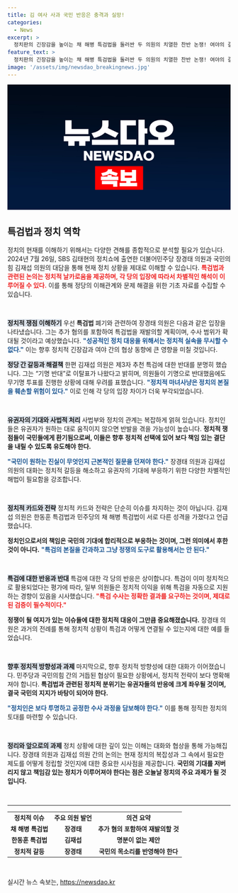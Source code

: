 ```yaml
---
title: 김 여사 사과 국민 반응은 충격과 실망!
categories:
  - News
excerpt: >
  정치판의 긴장감을 높이는 채 해병 특검법을 둘러싼 두 의원의 치열한 찬반 논쟁! 여야의 갈등과 이탈표 논란이 국회에서 증폭되고 있다. 진실을 모색하는 이들의 발언이 궁금하다면 클릭하세요!
feature_text: >
  정치판의 긴장감을 높이는 채 해병 특검법을 둘러싼 두 의원의 치열한 찬반 논쟁! 여야의 갈등과 이탈표 논란이 국회에서 증폭되고 있다. 진실을 모색하는 이들의 발언이 궁금하다면 클릭하세요!
image: '/assets/img/newsdao_breakingnews.jpg'
---
```


<p><img src="/assets/img/newsdao_breakingnews.jpg" alt="cryptoinkorea 속보" /></p>

<h2 data-ke-size="size26">특검법과 정치 역학</h2>

<p data-ke-size="size16">정치의 현재를 이해하기 위해서는 다양한 견해를 종합적으로 분석할 필요가 있습니다. 2024년 7월 26일, SBS 김태현의 정치쇼에 출연한 더불어민주당 장경태 의원과 국민의힘 김재섭 의원의 대담을 통해 현재 정치 상황을 제대로 이해할 수 있습니다. <b><span style="color: #ee2323;">특검법과 관련된 논의는 정치적 날카로움을 제공하며, 각 당의 입장에 따라서 차별적인 해석이 이루어질 수 있다.</span></b> 이를 통해 정당의 이해관계와 문제 해결을 위한 기초 자료를 수집할 수 있습니다.</p>

<p data-ke-size="size16">&nbsp;</p>

<p><b><span style="background-color: #21538527;">정치적 쟁점 이해하기</span></b>
우선 <b>특검법</b> 폐기와 관련하여 장경태 의원은 다음과 같은 입장을 나타냈습니다. 그는 추가 혐의를 포함하여 특검법을 재발의할 계획이며, 수사 범위가 확대될 것이라고 예상했습니다. <b><span style="color: #1a5490;">"성공적인 정치 대응을 위해서는 정치적 실속을 무시할 수 없다."</span></b> 이는 향후 정치적 긴장감과 여야 간의 협상 동향에 큰 영향을 미칠 것입니다.</p>

<p><b><span style="background-color: #21538527;">정당 간 갈등과 해결책</span></b>
한편 김재섭 의원은 제3자 추천 특검에 대한 반대를 분명히 했습니다. 그는 “기명 반대”로 이탈표가 나왔다고 밝히며, 의원들이 기명으로 반대했음에도 무기명 투표를 진행한 상황에 대해 우려를 표했습니다. <b><span style="color: #1a5490;">"정치적 마녀사냥은 정치의 본질을 훼손할 위험이 있다."</span></b> 이로 인해 각 당의 입장 차이가 더욱 부각되었습니다.</p>

<p data-ke-size="size16">&nbsp;</p>

<p><b><span style="background-color: #21538527;">유권자의 기대와 사법적 처리</span></b>
사법부와 정치의 관계는 복잡하게 얽혀 있습니다. 정치인들은 유권자가 원하는 대로 움직이지 않으면 반발을 겪을 가능성이 높습니다. <b>정치적 쟁점들이 국민들에게 환기됨으로써, 이들은 향후 정치적 선택에 있어 보다 책임 있는 결단을 내릴 수 있도록 유도해야 한다.</b> </p>

<p><b><span style="color: #1a5490;">"국민이 원하는 진실이 무엇인지 근본적인 질문을 던져야 한다."</span></b> 장경태 의원과 김재섭 의원의 대화는 정치적 갈등을 해소하고 유권자의 기대에 부응하기 위한 다양한 차별적인 해법이 필요함을 강조합니다.</p>

<p data-ke-size="size16">&nbsp;</p>

<p><b><span style="background-color: #21538527;">정치적 카드와 전략</span></b>
정치적 카드와 전략은 단순히 이슈를 차지하는 것이 아닙니다. 김재섭 의원은 한동훈 특검법과 민주당의 채 해병 특검법이 서로 다른 성격을 가졌다고 언급했습니다. </p>

<p><b>정치인으로서의 책임은 국민의 기대에 합리적으로 부응하는 것이며, 그런 의미에서 후한 것이 아니다.</b> <b><span style="color: #1a5490;">"특검의 본질을 간과하고 그냥 정쟁의 도구로 활용해서는 안 된다."</span></b></p>

<p data-ke-size="size16">&nbsp;</p>

<p><b><span style="background-color: #21538527;">특검에 대한 반응과 반대</span></b>
특검에 대한 각 당의 반응은 상이합니다. 특검이 이미 정치적으로 활용되었다는 평가에 따라, 일부 의원들은 정치적 이익을 위해 특검을 자동으로 지원하는 경향이 있음을 시사했습니다. <b><span style="color: #ee2323;">"특검 수사는 정확한 결과를 요구하는 것이며, 제대로 된 검증이 필수적이다."</span></b></p>

<p><b>정쟁이 될 여지가 있는 이슈들에 대한 정치적 대응이 그만큼 중요해졌습니다.</b> 장경태 의원은 과거의 전례를 통해 정치적 상황이 특검과 어떻게 연결될 수 있는지에 대한 예를 들었습니다.</p>

<p data-ke-size="size16">&nbsp;</p>

<p><b><span style="background-color: #21538527;">향후 정치적 방향성과 과제</span></b>
마지막으로, 향후 정치적 방향성에 대한 대화가 이어졌습니다. 민주당과 국민의힘 간의 거듭된 협상이 필요한 상황에서, 정치적 전략이 보다 명확해져야 합니다. <b>특검법과 관련된 정치적 분위기는 유권자들의 반응에 크게 좌우될 것이며, 결국 국민의 지지가 바탕이 되어야 한다.</b> </p>

<p><b><span style="color: #1a5490;">"정치인은 보다 투명하고 공정한 수사 과정을 담보해야 한다."</span></b> 이를 통해 정직한 정치의 토대를 마련할 수 있습니다. </p>

<p data-ke-size="size16">&nbsp;</p>

<p><b><span style="background-color: #21538527;">정리와 앞으로의 과제</span></b>
정치 상황에 대한 깊이 있는 이해는 대화와 협상을 통해 가능해집니다. 장경태 의원과 김재섭 의원 간의 논의는 현재 정치의 복잡성과 그 속에서 필요한 제도를 어떻게 정립할 것인지에 대한 중요한 시사점을 제공합니다. <b>국민의 기대를 저버리지 않고 책임감 있는 정치가 이루어져야 한다는 점은 오늘날 정치의 주요 과제가 될 것입니다.</b></p>

<p data-ke-size="size16">&nbsp;</p>

<hr>

<table style="width: 100%; border-collapse: collapse;">
  <tr>
    <td style="text-align: center; height: 17px;"><b>정치적 이슈</b></td>
    <td style="text-align: center; height: 17px;"><b>주요 의원 발언</b></td>
    <td style="text-align: center; height: 17px;"><b>의견 요약</b></td>
  </tr>
  <tr>
    <td style="text-align: center; height: 17px;"><b>채 해병 특검법</b></td>
    <td style="text-align: center; height: 17px;"><b>장경태</b></td>
    <td style="text-align: center; height: 17px;"><b>추가 혐의 포함하여 재발의할 것</b></td>
  </tr>
  <tr>
    <td style="text-align: center; height: 17px;"><b>한동훈 특검법</b></td>
    <td style="text-align: center; height: 17px;"><b>김재섭</b></td>
    <td style="text-align: center; height: 17px;"><b>명분이 없는 제안</b></td>
  </tr>
  <tr>
    <td style="text-align: center; height: 17px;"><b>정치적 갈등</b></td>
    <td style="text-align: center; height: 17px;"><b>장경태</b></td>
    <td style="text-align: center; height: 17px;"><b>국민의 목소리를 반영해야 한다</b></td>
  </tr>
</table>

<p data-ke-size="size16">&nbsp;</p>
실시간 뉴스 속보는, <a href="https://newsdao.kr" rel="dofollow">https://newsdao.kr</a>


